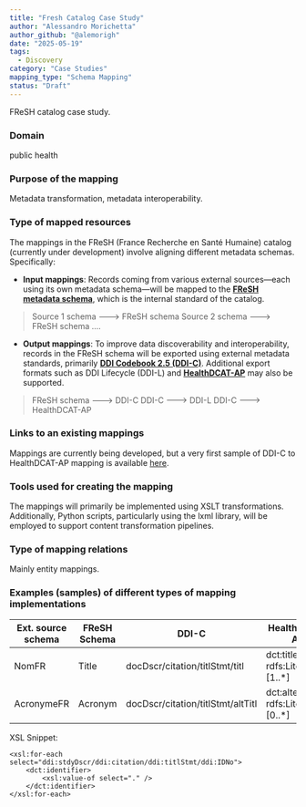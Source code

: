 ```yaml
---
title: "Fresh Catalog Case Study"
author: "Alessandro Morichetta"
author_github: "@alemorigh"
date: "2025-05-19"
tags:
  - Discovery
category: "Case Studies"
mapping_type: "Schema Mapping"
status: "Draft"
---
```


FReSH catalog case study.

### Domain

public health

### Purpose of the mapping

Metadata transformation, metadata interoperability.

### Type of mapped resources

The mappings in the FReSH (France Recherche en Santé Humaine) catalog (currently under development) involve aligning different metadata schemas. Specifically:

- **Input mappings**: Records coming from various external sources—each using its own metadata schema—will be mapped to the [**FReSH metadata schema**](https://portail-fresh.github.io/fresh-metadata-schema/), which is the internal standard of the catalog.

 > Source 1 schema ---> FReSH schema 
   > Source 2 schema ---> FReSH schema 
   > .... 

- **Output mappings**: To improve data discoverability and interoperability, records in the FReSH schema will be exported using external metadata standards, primarily [**DDI Codebook 2.5 (DDI-C)**](https://docs.ddialliance.org/DDI-Codebook/2.5/xmlschema/). Additional export formats such as DDI Lifecycle (DDI-L) and [**HealthDCAT-AP**](https://healthdcat-ap.github.io/) may also be supported.

> FReSH schema ---> DDI-C 
> DDI-C ---> DDI-L 
> DDI-C ---> HealthDCAT-AP 

### Links to an existing mappings

Mappings are currently being developed, but a very first sample of DDI-C to HealthDCAT-AP mapping is available [here](https://github.com/portail-fresh/ddic-to-healthdcatap/blob/main/ddic-to-dcat-TEST.xsl).

### Tools used for creating the mapping

The mappings will primarily be implemented using XSLT transformations. Additionally, Python scripts, particularly using the lxml library, will be employed to support content transformation pipelines.

### Type of mapping relations

Mainly entity mappings.

### Examples (samples) of different types of mapping implementations

| Ext. source schema | FReSH Schema | DDI-C | HealthDCAT-AP |
|--- | ---| ---| ----| 
| NomFR | Title | docDscr/citation/titlStmt/titl | dct:title: rdfs:Literal [1..*] |
| AcronymeFR | Acronym | docDscr/citation/titlStmt/altTitl | dct:alternative: rdfs:Literal [0..*] |

XSL Snippet:

```
<xsl:for-each select="ddi:stdyDscr/ddi:citation/ddi:titlStmt/ddi:IDNo">
    <dct:identifier>
        <xsl:value-of select="." />
    </dct:identifier>
</xsl:for-each>
```